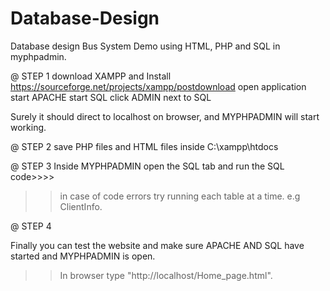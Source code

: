 # Database-Design
Database design Bus System Demo using HTML, PHP and SQL in myphpadmin.

@ STEP 1
download XAMPP and Install https://sourceforge.net/projects/xampp/postdownload
open application
start APACHE
start SQL
click ADMIN next to SQL

Surely it should direct to localhost on browser, and MYPHPADMIN will start working. 


@ STEP 2
save PHP files and HTML files inside C:\xampp\htdocs


@ STEP 3
Inside MYPHPADMIN open the SQL tab and run the SQL code>>>>

>>in case of code errors try running each table at a time.
e.g ClientInfo.

@ STEP 4

Finally you can test the website and make sure APACHE AND SQL have started and MYPHPADMIN is open.

>> In browser type "http://localhost/Home_page.html".


